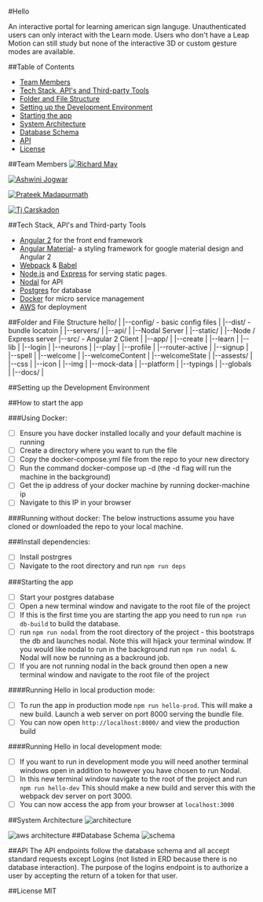 #Hello

An interactive portal for learning american sign languge. Unauthenticated users can only interact with the Learn mode.  Users who don't have a Leap Motion can still study but none of the interactive 3D or custom gesture modes are available.

##Table of Contents
* [Team Members](#team-members)
* [Tech Stack, API's and Third-party Tools](#tech-stack-apis-and-third-party-tools)
* [Folder and File Structure](#folder-and-file-structure)
* [Setting up the Development Environment](#setting-up-the-development-environment)
* [Starting the app](#starting-the-app)
* [System Architecture](#system-architecture)
* [Database Schema](#database-schema)
* [API](#api)
* [License](#license)

##Team Members
[![Richard May](https://dl.dropboxusercontent.com/s/41cimwsbuny9ttw/richardmay.png?dl=0)](https://github.com/mybrainishuge)

[![Ashwini Jogwar](https://dl.dropboxusercontent.com/s/ckfybtzu0fjtbbg/ashwinijogwar.png?dl=0)](https://github.com/ashjd)

[![Prateek Madapurmath](https://dl.dropboxusercontent.com/s/aidbu417x5w824b/prateek.png?dl=0)](https://github.com/prateekm33)

[![Tj Carskadon](https://dl.dropboxusercontent.com/s/ptn5p1jldlyby48/tjcarskadon.png?dl=0)](http://github.com/tjcarskadon)

##Tech Stack, API's and Third-party Tools
* [Angular 2](https://angular.io/) for the front end framework
* [Angular Material](https://material.angular.io/)- a styling framework for google material design and Angular 2
* [Webpack](https://webpack.github.io/) & [Babel](https://babeljs.io/)
* [Node.js](https://nodejs.org/en/) and [Express](http://expressjs.com/) for serving static pages. 
* [Nodal](http://www.nodaljs.com/) for API 
* [Postgres](http://www.postgresql.org/) for database
* [Docker](https://www.docker.com/) for micro service management
* [AWS](https://aws.amazon.com/) for deployment


##Folder and File Structure
    hello/
    |
    |--config/ - basic config files
    |
    |--dist/ - bundle locatoin
    |
    |--servers/
        |
        |--api/
            |
            |--Nodal Server
        |
        |--static/
            |
            |--Node / Express server
    |--src/ - Angular 2 Client
        |
        |--app/
            |
            |--create
            |
            |--learn
            |
            |--lib
            |
            |--login
            |
            |--neurons
            |
            |--play
            |
            |--profile
            |
            |--router-active
            |
            |--signup
            |
            |--spell
            |
            |--welcome
            |
            |--welcomeContent
            |
            |--welcomeState
        |
        |--assests/
            |
            |--css
            |
            |--icon
            |
            |--img
            |
            |--mock-data
        |
        |--platform
        |
        |--typings
            |
            |--globals
    |
    |--docs/
    |
    

##Setting up the Development Environment

##How to start the app

###Using Docker:
- [ ] Ensure you have docker installed locally and your default machine is running
- [ ] Create a directory where you want to run the file
- [ ] Copy the docker-compose.yml file from the repo to your new directory
- [ ] Run the command docker-compose up -d (the -d flag will run the machine in the background)
- [ ] Get the ip address of your docker machine by running docker-machine ip
- [ ] Navigate to this IP in your browser

###Running without docker:
The below instructions assume you have cloned or downloaded the repo to your local machine.

###Install dependencies: 
- [ ] Install postrgres
- [ ] Navigate to the root directory and run `npm run deps`

###Starting the app
- [ ] Start your postgres database
- [ ] Open a new terminal window and navigate to the root file of the project
- [ ] If this is the first time you are starting the app you need to run `npm run db-build` to build the database. 
- [ ] run `npm run nodal` from the root directory of the project - this bootstraps the db and launches nodal. Note this will hijack your terminal window.  If you would like nodal to run in the background run `npm run nodal &`.  Nodal will now be running as a backround job.  
- [ ] If you are not running nodal in the back ground then open a new terminal window and navigate to the root file of the project

####Running Hello in local production mode:
- [ ] To run the app in production mode  `npm run hello-prod`.  This will make a new build. Launch a web server on port 8000 serving the bundle file.   
- [ ] You can now open `http://localhost:8000/` and view the production build

####Running Hello in local development mode:
- [ ] If you want to run in development mode you will need another terminal windows open in addition to however you have chosen to run Nodal.
- [ ] In this new terminal window navigate to the root of the project and run `npm run hello-dev` This should make a new build and server this with the webpack dev server on port 3000.
- [ ] You can now access the app from your browser at `localhost:3000`

##System Architecture
![architecture](https://dl.dropboxusercontent.com/s/0wm83gv8c6vax4x/Hello%20Architecture.png?dl=0)

![aws architecture](https://dl.dropboxusercontent.com/s/zwwtlxx2f9uuvm8/AWS%20Archeticture%20.png?dl=0)
##Database Schema
![schema](https://dl.dropboxusercontent.com/s/q9vlwc7uwrn0knw/hello%20ERD.png?dl=0)

##API 
The API endpoints follow the database schema and all accept standard requests except Logins (not listed in ERD because there is no database interaction).  The purpose of the logins endpoint is to authorize a user by accepting the return of a token for that user.

##License
MIT